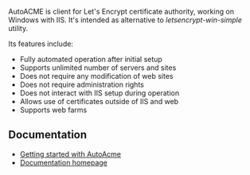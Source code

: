AutoACME is client for Let's Encrypt certificate authority, working on Windows with IIS. It's intended as alternative to *letsencrypt-win-simple* utility.

Its features include:
* Fully automated operation after initial setup
* Supports unlimited number of servers and sites
* Does not require any modification of web sites
* Does not require administration rights 
* Does not interact with IIS setup during operation
* Allows use of certificates outside of IIS and web
* Supports web farms

## Documentation
* [Getting started with AutoAcme](https://github.com/ridercz/AutoACME/wiki/Getting-started-with-AutoAcme)
* [Documentation homepage](https://github.com/ridercz/AutoACME/wiki)